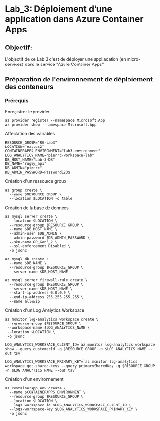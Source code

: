 # Lab_3: Déploiement d’une application dans Azure Container Apps
## Objectif:
L'objectif de ce Lab 3 c'est de déployer une appliacation (en micro-services) dans le service "Azure Container Apps"

## Préparation de l'environnement de déploiement des conteneurs

### Prérequis
Enregistrer le provider<br>
``` 
az provider register --namespace Microsoft.App
az provider show --namespace Microsoft.App
```

Affectation des variables<br>
```
RESOURCE_GROUP="RG-Lab3"
LOCATION="eastus2"
CONTAINERAPPS_ENVIRONMENT="lab3-environment"
LOG_ANALYTICS_NAME="pierrc-workspace-lab"
DB_HOST_NAME="Lab-3-DB"
DB_NAME="rugby_api"
DB_ADMIN="pierrc"
DB_ADMIN_PASSWORD=Password123$

```

Création d'un ressource group<br>
```
az group create \
  --name $RESOURCE_GROUP \
  --location $LOCATION -o table
```

Création de la base de données<br>
```
az mysql server create \
  --location $LOCATION \
  --resource-group $RESOURCE_GROUP \
  --name $DB_HOST_NAME \
  --admin-user $DB_ADMIN \
  --admin-password $DB_ADMIN_PASSWORD \
  --sku-name GP_Gen5_2 \
  --ssl-enforcement Disabled \
  -o jsonc  
  
az mysql db create \
  --name $DB_NAME \
  --resource-group $RESOURCE_GROUP \
  --server-name $DB_HOST_NAME

az mysql server firewall-rule create \
  --resource-group $RESOURCE_GROUP \
  --server-name $DB_HOST_NAME \
  --start-ip-address 0.0.0.0 \
  --end-ip-address 255.255.255.255 \
  --name allowip  
```


Création d'un Log Analytics Workspace<br>
```
az monitor log-analytics workspace create \
 --resource-group $RESOURCE_GROUP \
 --workspace-name $LOG_ANALYTICS_NAME \
 --location $LOCATION \
 -o jsonc

LOG_ANALYTICS_WORKSPACE_CLIENT_ID=`az monitor log-analytics workspace show --query customerId -g $RESOURCE_GROUP -n $LOG_ANALYTICS_NAME --out tsv`

LOG_ANALYTICS_WORKSPACE_PRIMARY_KEY=`az monitor log-analytics workspace get-shared-keys --query primarySharedKey -g $RESOURCE_GROUP -n $LOG_ANALYTICS_NAME --out tsv`
```

Création d'un environnement<br>
```
az containerapp env create \
  --name $CONTAINERAPPS_ENVIRONMENT \
  --resource-group $RESOURCE_GROUP \
  --location $LOCATION \
  --logs-workspace-id $LOG_ANALYTICS_WORKSPACE_CLIENT_ID \
  --logs-workspace-key $LOG_ANALYTICS_WORKSPACE_PRIMARY_KEY \
  -o jsonc
```



